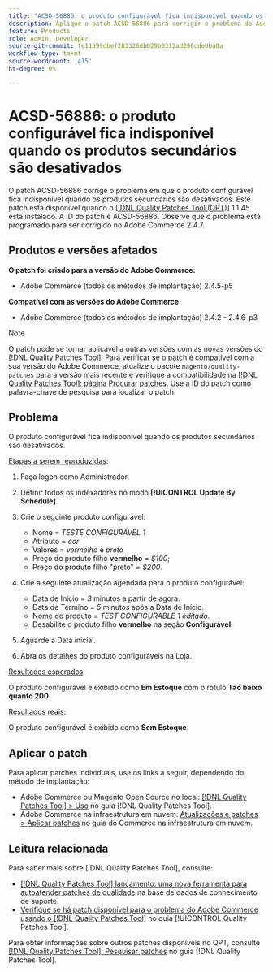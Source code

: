 ```yaml
---
title: "ACSD-56886: o produto configurável fica indisponível quando os produtos secundários são desativados"
description: Aplique o patch ACSD-56886 para corrigir o problema do Adobe Commerce em que o produto configurável fica sem estoque quando os produtos são desativados.
feature: Products
role: Admin, Developer
source-git-commit: fe11599dbef283326db029b0312ad290cde0ba0a
workflow-type: tm+mt
source-wordcount: '415'
ht-degree: 0%

---
```


# ACSD-56886: o produto configurável fica indisponível quando os produtos secundários são desativados

O patch ACSD-56886 corrige o problema em que o produto configurável fica indisponível quando os produtos secundários são desativados. Este patch está disponível quando o [[!DNL Quality Patches Tool (QPT)]](https://experienceleague.adobe.com/en/docs/commerce-knowledge-base/kb/announcements/commerce-announcements/magento-quality-patches-released-new-tool-to-self-serve-quality-patches) 1.1.45 está instalado. A ID do patch é ACSD-56886. Observe que o problema está programado para ser corrigido no Adobe Commerce 2.4.7.

## Produtos e versões afetados

**O patch foi criado para a versão do Adobe Commerce:**

* Adobe Commerce (todos os métodos de implantação) 2.4.5-p5

**Compatível com as versões do Adobe Commerce:**

* Adobe Commerce (todos os métodos de implantação) 2.4.2 - 2.4.6-p3

>[!NOTE]
>
>O patch pode se tornar aplicável a outras versões com as novas versões do [!DNL Quality Patches Tool]. Para verificar se o patch é compatível com a sua versão do Adobe Commerce, atualize o pacote `magento/quality-patches` para a versão mais recente e verifique a compatibilidade na [[!DNL Quality Patches Tool]: página Procurar patches](https://experienceleague.adobe.com/tools/commerce-quality-patches/index.html). Use a ID do patch como palavra-chave de pesquisa para localizar o patch.

## Problema

O produto configurável fica indisponível quando os produtos secundários são desativados.

<u>Etapas a serem reproduzidas</u>:

1. Faça logon como Administrador.
1. Definir todos os indexadores no modo **[!UICONTROL Update By Schedule]**.
1. Crie o seguinte produto configurável:

   * Nome = *TESTE CONFIGURÁVEL 1*
   * Atributo = *cor*
   * Valores = *vermelho* e *preto*
   * Preço do produto filho **vermelho** = *$100*;
   * Preço do produto filho &quot;preto&quot; = *$200*.

1. Crie a seguinte atualização agendada para o produto configurável:

   * Data de Início = *3* minutos a partir de agora.
   * Data de Término = *5* minutos após a Data de Início.
   * Nome do produto = *TEST CONFIGURABLE 1 editado*.
   * Desabilite o produto filho **vermelho** na seção **Configurável**.

1. Aguarde a Data inicial.
1. Abra os detalhes do produto configuráveis na Loja.

<u>Resultados esperados</u>:

O produto configurável é exibido como **Em Estoque** com o rótulo **Tão baixo quanto 200**.

<u>Resultados reais</u>:

O produto configurável é exibido como **Sem Estoque**.

## Aplicar o patch

Para aplicar patches individuais, use os links a seguir, dependendo do método de implantação:

* Adobe Commerce ou Magento Open Source no local: [[!DNL Quality Patches Tool] > Uso](/help/tools/quality-patches-tool/usage.md) no guia [!DNL Quality Patches Tool].
* Adobe Commerce na infraestrutura em nuvem: [Atualizações e patches > Aplicar patches](https://experienceleague.adobe.com/docs/commerce-cloud-service/user-guide/develop/upgrade/apply-patches.html) no guia do Commerce na infraestrutura em nuvem.

## Leitura relacionada

Para saber mais sobre [!DNL Quality Patches Tool], consulte:

* [[!DNL Quality Patches Tool] lançamento: uma nova ferramenta para autoatender patches de qualidade](https://experienceleague.adobe.com/en/docs/commerce-knowledge-base/kb/announcements/commerce-announcements/magento-quality-patches-released-new-tool-to-self-serve-quality-patches) na base de dados de conhecimento de suporte.
* [Verifique se há patch disponível para o problema do Adobe Commerce usando o  [!DNL Quality Patches Tool]](/help/tools/quality-patches-tool/patches-available-in-qpt/check-patch-for-magento-issue-with-magento-quality-patches.md) no guia [!UICONTROL Quality Patches Tool].


Para obter informações sobre outros patches disponíveis no QPT, consulte [[!DNL Quality Patches Tool]: Pesquisar patches](https://experienceleague.adobe.com/tools/commerce-quality-patches/index.html) no guia [!DNL Quality Patches Tool].
